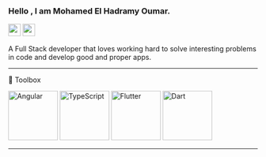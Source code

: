 ### Hello , I am Mohamed El Hadramy Oumar.

<p><a href="https://twitter.com/mohamed_hadramy"><img src="https://img.shields.io/badge/twitter-%231DA1F2.svg?&style=for-the-badge&logo=twitter&logoColor=white" height=25></a> <a href="https://www.linkedin.com/in/mohamed-el-hadramy-oumar/"><img src="https://img.shields.io/badge/linkedin-%230077B5.svg?&style=for-the-badge&logo=linkedin&logoColor=white" height=25></a></p>

A Full Stack developer that loves working hard to solve interesting problems in code and develop good and proper apps. 

---

🧰 Toolbox

<img src="https://cdn.worldvectorlogo.com/logos/angular-icon-1.svg" alt="Angular" width="100" height="100"/> <img src="https://cdn.worldvectorlogo.com/logos/typescript.svg" alt="TypeScript" width="100" height="100"/> <img src="https://cdn.worldvectorlogo.com/logos/flutter.svg" alt="Flutter" width="100" height="100"/> <img src="https://cdn.worldvectorlogo.com/logos/dart.svg" alt="Dart" width="100" height="100"/>

---

<!--## &#x1f4c8; My GitHub Stats
[![Top Langs](https://github-readme-stats.vercel.app/api/top-langs/?username=oumarhadrami&hide=kotlin&theme=tokyonight&exclude_repo=Udacity-Data-foundations-Nanodegree,Restaurant-Menu-Web-Application,Udacity-Advanced-Machine-Learning-Nanodegree,Udacity-Business-Analyst,One-Million-Arab-Coders)](https://github.com/anuraghazra/github-readme-stats) [![Mohamed El Hadramy Oumar's GitHub stats](https://github-readme-stats.vercel.app/api?username=oumarhadrami&theme=tokyonight)](https://github.com/anuraghazra/github-readme-stats)-->
<!--
**oumarhadrami/oumarhadrami** is a ✨ _special_ ✨ repository because its `README.md` (this file) appears on your GitHub profile.

Here are some ideas to get you started:

- 🔭 I’m currently working on ...
- 🌱 I’m currently learning ...
- 👯 I’m looking to collaborate on ...
- 🤔 I’m looking for help with ...
- 💬 Ask me about ...
- 📫 How to reach me: ...
- 😄 Pronouns: ...
- ⚡ Fun fact: ...
-->
